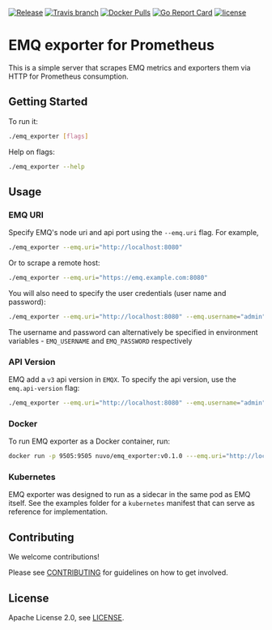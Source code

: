 
[![Release](https://img.shields.io/github/release/nuvo/emq_exporter.svg)](https://github.com/nuvo/emq_exporter/releases)
[![Travis branch](https://img.shields.io/travis/nuvo/emq_exporter/master.svg)](https://travis-ci.org/emq_exporter/ocra)
[![Docker Pulls](https://img.shields.io/docker/pulls/nuvo/emq_exporter.svg)](https://hub.docker.com/r/nuvo/emq_exporter/)
[![Go Report Card](https://goreportcard.com/badge/github.com/nuvo/emq_exporter)](https://goreportcard.com/report/github.com/nuvo/emq_exporter)
[![license](https://img.shields.io/github/license/nuvo/emq_exporter.svg)](https://github.com/nuvo/emq_exporter/blob/master/LICENSE)

# EMQ exporter for Prometheus

This is a simple server that scrapes EMQ metrics and exporters them via HTTP for
Prometheus consumption.

## Getting Started

To run it:

```bash
./emq_exporter [flags]
```

Help on flags:

```bash
./emq_exporter --help
```

## Usage

### EMQ URI

Specify EMQ's node uri and api port using the `--emq.uri` flag. For example,

```bash
./emq_exporter --emq.uri="http://localhost:8080"
```

Or to scrape a remote host:

```bash
./emq_exporter --emq.uri="https://emq.example.com:8080"
```

You will also need to specify the user credentials (user name and password):

```bash
./emq_exporter --emq.uri="http://localhost:8080" --emq.username="admin" --emq.password="public"
```

The username and password can alternatively be specified in environment variables - `EMQ_USERNAME` and `EMQ_PASSWORD` respectively

### API Version

EMQ add a `v3` api version in `EMQX`. To specify the api version, use the `emq.api-version` flag:

```bash
./emq_exporter --emq.uri="http://localhost:8080" --emq.username="admin" --emq.password="public" --emq.api-version="v3"
```

### Docker

To run EMQ exporter as a Docker container, run:

```bash
docker run -p 9505:9505 nuvo/emq_exporter:v0.1.0 ---emq.uri="http://localhost:8080"
```

### Kubernetes

EMQ exporter was designed to run as a sidecar in the same pod as EMQ itself. See the examples folder for a `kubernetes` manifest that can serve as reference for implementation.

## Contributing

We welcome contributions!

Please see [CONTRIBUTING](https://github.com/nuvo/emq_exporter/blob/master/CONTRIBUTING.md) for guidelines on how to get involved.

## License
Apache License 2.0, see [LICENSE](https://github.com/nuvo/emq_exporter/blob/master/LICENSE).